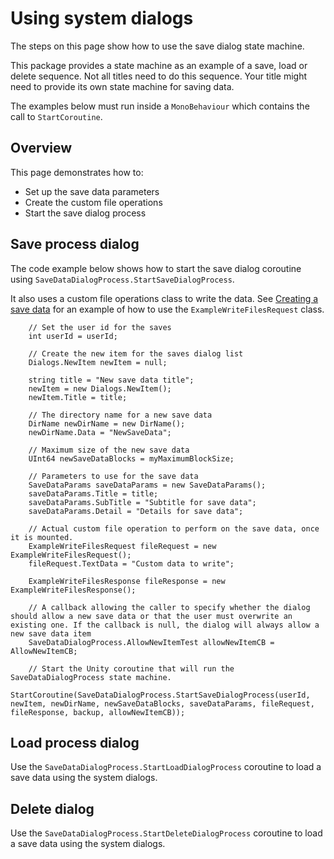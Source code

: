 
# Using system dialogs

The steps on this page show how to use the save dialog state machine. 

This package provides a state machine as an example of a save, load or delete sequence. Not all titles need to do this sequence. Your title might need to provide its own state machine for saving data.

The examples below must run inside a `MonoBehaviour` which contains the call to `StartCoroutine`.

## Overview

This page demonstrates how to:

* Set up the save data parameters
* Create the custom file operations
* Start the save dialog process

## Save process dialog

The code example below shows how to start the save dialog coroutine using `SaveDataDialogProcess.StartSaveDialogProcess`.

It also uses a custom file operations class to write the data. See [Creating a save data](CreateSequence.md) for an example of how to use the `ExampleWriteFilesRequest` class.

```CSharp
    // Set the user id for the saves
    int userId = userId;

    // Create the new item for the saves dialog list
    Dialogs.NewItem newItem = null;

    string title = "New save data title";
    newItem = new Dialogs.NewItem();
    newItem.Title = title;

    // The directory name for a new save data
    DirName newDirName = new DirName();
    newDirName.Data = "NewSaveData";

    // Maximum size of the new save data
    UInt64 newSaveDataBlocks = myMaximumBlockSize;

    // Parameters to use for the save data
    SaveDataParams saveDataParams = new SaveDataParams();
    saveDataParams.Title = title;
    saveDataParams.SubTitle = "Subtitle for save data";
    saveDataParams.Detail = "Details for save data";

    // Actual custom file operation to perform on the save data, once it is mounted.
    ExampleWriteFilesRequest fileRequest = new ExampleWriteFilesRequest();
    fileRequest.TextData = "Custom data to write";

    ExampleWriteFilesResponse fileResponse = new ExampleWriteFilesResponse();

    // A callback allowing the caller to specify whether the dialog should allow a new save data or that the user must overwrite an existing one. If the callback is null, the dialog will always allow a new save data item
    SaveDataDialogProcess.AllowNewItemTest allowNewItemCB = AllowNewItemCB;

    // Start the Unity coroutine that will run the SaveDataDialogProcess state machine. 
    StartCoroutine(SaveDataDialogProcess.StartSaveDialogProcess(userId, newItem, newDirName, newSaveDataBlocks, saveDataParams, fileRequest, fileResponse, backup, allowNewItemCB));
```

## Load process dialog

Use the `SaveDataDialogProcess.StartLoadDialogProcess` coroutine to load a save data using the system dialogs.

## Delete dialog

Use the `SaveDataDialogProcess.StartDeleteDialogProcess` coroutine to load a save data using the system dialogs.

